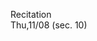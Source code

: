 
<div class="recitation">
<div class="column_date">
<p markdown="block">
Recitation <br>
Thu,11/08 (sec. 10)
</p>
</div>

<div class="column_recitation">
<p markdown="block">



</p>
</div>

</div>
